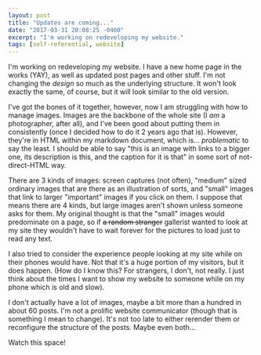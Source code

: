 ```yaml
---
layout: post
title: "Updates are coming..."
date: "2017-03-31 20:08:25 -0400"
excerpt: "I'm working on redeveloping my website."
tags: [self-referential, website]
---
```


I'm working on redeveloping my website. I have a new home page in the works (YAY), as well as updated post pages and other stuff. I'm not changing the *design* so much as the underlying structure. It won't look exactly the same, of course, but it will look similar to the old version.

I've got the bones of it together, however, now I am struggling with how to manage images. Images are the backbone of the whole site (I *am* a photographer, after all), and I've been good about putting them in consistently (once I decided how to do it 2 years ago that is). However, they're in HTML within my markdown document, which is... *problematic* to say the least. I should be able to say "this is an image with links to a bigger one, its description is this, and the caption for it is that" in some sort of not-direct-HTML way.

There are 3 kinds of images: screen captures (not often), "medium" sized ordinary images that are there as an illustration of sorts, and "small" images that link to larger "important" images if you click on them. I suppose that means there are 4 kinds, but large images aren't shown unless someone asks for them. My original thought is that the "small" images would predominate on a page, so if ~~a random stranger~~ gallerist wanted to look at my site they wouldn't have to wait forever for the pictures to load just to read any text.

I also tried to consider the experience people looking at my site while on their phones would have. Not that it's a huge portion of my visitors, but it does happen. (How do I know this? For strangers, I don't, not really. I just think about the times I want to show my website to someone while on my phone which is old and slow).

I don't actually have a lot of images, maybe a bit more than a hundred in about 60 posts. I'm not a prolific website communicator (though that is something I mean to change). It's not too late to either rerender them or reconfigure the structure of the posts. Maybe even both...

Watch this space!
